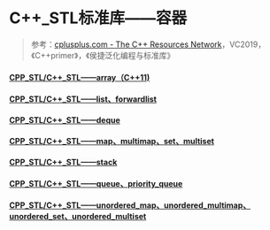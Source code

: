 # C++_STL标准库——容器

> 参考：[cplusplus.com - The C++ Resources Network](http://www.cplusplus.com/)，VC2019，《C++primer》，《侯捷泛化编程与标准库》

#### [CPP_STL/C++_STL——array（C++11)](https://github.com/dwnb/CPP_STL/blob/master/C%2B%2B_STL——array（C%2B%2B11）.md)

#### [CPP_STL/C++_STL——list、forwardlist](https://github.com/dwnb/CPP_STL/blob/master/C%2B%2B_STL%E2%80%94%E2%80%94list%EF%BC%88and%20forward_list%EF%BC%89.md)

#### [CPP_STL/C++_STL——deque](https://github.com/dwnb/CPP_STL/blob/master/C%2B%2B_STL——deque.md)

#### [CPP_STL/C++_STL——map、multimap、set、multiset](https://github.com/dwnb/CPP_STL/blob/master/C%2B%2B_STL——map、multimap、set、multiset.md)

#### [CPP_STL/C++_STL——stack](https://github.com/dwnb/CPP_STL/blob/master/C%2B%2B_STL——stack.md)

#### [CPP_STL/C++_STL——queue、priority_queue](https://github.com/dwnb/CPP_STL/blob/master/C%2B%2B_STL%E2%80%94%E2%80%94queue%EF%BC%88and%20priority_queue%EF%BC%89.md)

#### [CPP_STL/C++_STL——unordered_map、unordered_multimap、unordered_set、unordered_multiset](https://github.com/dwnb/CPP_STL/blob/master/C%2B%2B_STL——unordered_map、unordered_multimap、unordered_set、unordered_multiset.md)

